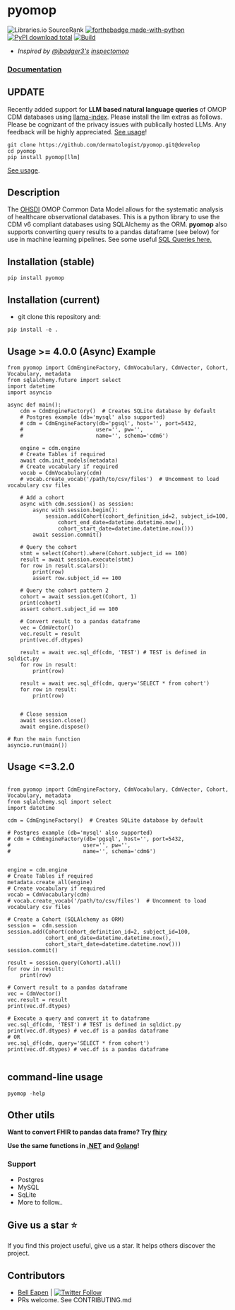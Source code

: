 # pyomop

![Libraries.io SourceRank](https://img.shields.io/librariesio/sourcerank/pypi/pyomop)
[![forthebadge made-with-python](http://ForTheBadge.com/images/badges/made-with-python.svg)](https://www.python.org/)
[![PyPI download total](https://img.shields.io/pypi/dm/pyomop.svg)](https://pypi.python.org/pypi/pyomop/)
[![Build](https://github.com/dermatologist/pyomop/workflows/Python%20Test/badge.svg)](https://nuchange.ca)

* *Inspired by [@jbadger3's](https://github.com/jbadger3) [inspectomop](https://github.com/jbadger3/inspectomop)*

### [Documentation](https://dermatologist.github.io/pyomop/)

## UPDATE
Recently added support for **LLM based natural language queries** of OMOP CDM databases using [llama-index](examples/llm_example.py). Please install the llm extras as follows. Please be cognizant of the privacy issues with publically hosted LLMs. Any feedback will be highly appreciated. [See usage](examples/llm_example.py)!

```
git clone https://github.com/dermatologist/pyomop.git@develop
cd pyomop
pip install pyomop[llm]
```
[See usage](examples/llm_example.py).

## Description

The [OHSDI](https://www.ohdsi.org/) OMOP Common Data Model allows for the systematic analysis of healthcare observational databases. This is a python library to use the CDM v6 compliant databases using SQLAlchemy as the ORM. **pyomop** also supports converting query results to a pandas dataframe (see below) for use in machine learning pipelines. See some useful [SQL Queries here.](https://github.com/OHDSI/QueryLibrary)

## Installation (stable)

```
pip install pyomop

```

## Installation (current)

* git clone this repository and:
```
pip install -e .
```

## Usage >= 4.0.0 (Async) Example
```
from pyomop import CdmEngineFactory, CdmVocabulary, CdmVector, Cohort, Vocabulary, metadata
from sqlalchemy.future import select
import datetime
import asyncio

async def main():
    cdm = CdmEngineFactory()  # Creates SQLite database by default
    # Postgres example (db='mysql' also supported)
    # cdm = CdmEngineFactory(db='pgsql', host='', port=5432,
    #                       user='', pw='',
    #                       name='', schema='cdm6')

    engine = cdm.engine
    # Create Tables if required
    await cdm.init_models(metadata)
    # Create vocabulary if required
    vocab = CdmVocabulary(cdm)
    # vocab.create_vocab('/path/to/csv/files')  # Uncomment to load vocabulary csv files

    # Add a cohort
    async with cdm.session() as session:
        async with session.begin():
            session.add(Cohort(cohort_definition_id=2, subject_id=100,
                cohort_end_date=datetime.datetime.now(),
                cohort_start_date=datetime.datetime.now()))
        await session.commit()

    # Query the cohort
    stmt = select(Cohort).where(Cohort.subject_id == 100)
    result = await session.execute(stmt)
    for row in result.scalars():
        print(row)
        assert row.subject_id == 100

    # Query the cohort pattern 2
    cohort = await session.get(Cohort, 1)
    print(cohort)
    assert cohort.subject_id == 100

    # Convert result to a pandas dataframe
    vec = CdmVector()
    vec.result = result
    print(vec.df.dtypes)

    result = await vec.sql_df(cdm, 'TEST') # TEST is defined in sqldict.py
    for row in result:
        print(row)

    result = await vec.sql_df(cdm, query='SELECT * from cohort')
    for row in result:
        print(row)


    # Close session
    await session.close()
    await engine.dispose()

# Run the main function
asyncio.run(main())
```

## Usage <=3.2.0

```

from pyomop import CdmEngineFactory, CdmVocabulary, CdmVector, Cohort, Vocabulary, metadata
from sqlalchemy.sql import select
import datetime

cdm = CdmEngineFactory()  # Creates SQLite database by default

# Postgres example (db='mysql' also supported)
# cdm = CdmEngineFactory(db='pgsql', host='', port=5432,
#                       user='', pw='',
#                       name='', schema='cdm6')


engine = cdm.engine
# Create Tables if required
metadata.create_all(engine)
# Create vocabulary if required
vocab = CdmVocabulary(cdm)
# vocab.create_vocab('/path/to/csv/files')  # Uncomment to load vocabulary csv files

# Create a Cohort (SQLAlchemy as ORM)
session =  cdm.session
session.add(Cohort(cohort_definition_id=2, subject_id=100,
            cohort_end_date=datetime.datetime.now(),
            cohort_start_date=datetime.datetime.now()))
session.commit()

result = session.query(Cohort).all()
for row in result:
    print(row)

# Convert result to a pandas dataframe
vec = CdmVector()
vec.result = result
print(vec.df.dtypes)

# Execute a query and convert it to dataframe
vec.sql_df(cdm, 'TEST') # TEST is defined in sqldict.py
print(vec.df.dtypes) # vec.df is a pandas dataframe
# OR
vec.sql_df(cdm, query='SELECT * from cohort')
print(vec.df.dtypes) # vec.df is a pandas dataframe


```

## command-line usage

```
pyomop -help
```

## Other utils

**Want to convert FHIR to pandas data frame? Try [fhiry](https://github.com/dermatologist/fhiry)**

**Use the same functions in [.NET](https://github.com/dermatologist/omopcdm-dot-net) and [Golang](https://github.com/E-Health/gocdm)!**

### Support
* Postgres
* MySQL
* SqLite
* More to follow..

## Give us a star ⭐️
If you find this project useful, give us a star. It helps others discover the project.

## Contributors

* [Bell Eapen](https://nuchange.ca) | [![Twitter Follow](https://img.shields.io/twitter/follow/beapen?style=social)](https://twitter.com/beapen)
* PRs welcome. See CONTRIBUTING.md
